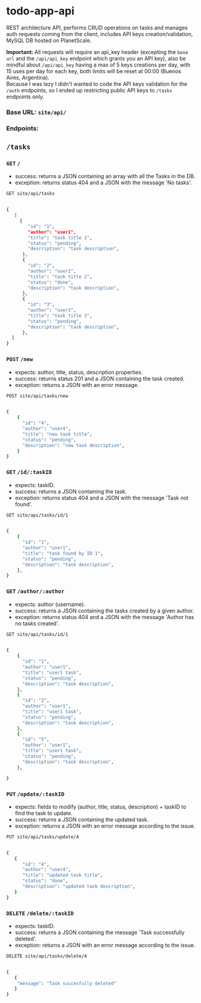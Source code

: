 # todo-app-api
REST architecture API, performs CRUD operations on tasks and manages auth requests coming from the client, includes API keys creation/validation, MySQL DB hosted on PlanetScale.

<b> Important: </b> All requests will require an api_key header (excepting the `base url` and the `/api/api_key` endpoint which grants you an API key), also be mindful about `/api/api_key` having a max of 5 keys creations per day, with 15 uses per day for each key, both limits will be reset at 00:00 (Buenos Aires, Argentina). <br>
Because I was lazy I didn't wanted to code the API keys validation for the `/auth` endpoints, so I ended up restricting public API keys to `/tasks` endpoints only.

### Base URL: `site/api/`
### Endpoints:
## `/tasks`

### `GET` `/`
 - success: returns a JSON containing an array with all the Tasks in the DB.
 - exception: returns status 404 and a JSON with the message 'No tasks'.

``` bash
GET site/api/tasks


{
   [
     {
        "id": "1",
        "author": "user1",
        "title": "task title 1",
        "status": "pending",
        "description": "task description",
      },
      {
        "id": "2",
        "author": "user2",
        "title": "task title 2",
        "status": "done",
        "description": "task description",
      },
      {
        "id": "3",
        "author": "user3",
        "title": "task title 3",
        "status": "pending",
        "description": "task description",  
      },
  ]
}
```

### `POST` `/new`
 - expects: author, title, status, description properties.
 - success:  returns status 201 and a JSON containing the task created.
 - exception: returns a JSON with an error message.

``` bash
POST site/api/tasks/new


{
    {
      "id": "4",
      "author": "user4",
      "title": "new task title",
      "status": "pending",
      "description": "new task description",
    }
}
```

### `GET` `/id/:taskID`
 - expects: taskID.
 - success: returns a JSON containing the task.
 - exception: returns status 404 and a JSON with the message 'Task not found'.

``` bash
GET site/api/tasks/id/1


{
    {
      "id": "1",
      "author": "user1",
      "title": "task found by ID 1",
      "status": "pending",
      "description": "task description",
    },  
}
```

### `GET` `/author/:author`
 - expects: author (username).
 - success: returns a JSON containing the tasks created by a given author.
 - exception: returns status 404 and a JSON with the message 'Author has no tasks created'.

``` bash
GET site/api/tasks/id/1


{
    {
      "id": "1",
      "author": "user1",
      "title": "user1 task",
      "status": "pending",
      "description": "task description",
    },
    {
      "id": "2",
      "author": "user1",
      "title": "user1 task",
      "status": "pending",
      "description": "task description",
    },
    {
      "id": "5",
      "author": "user1",
      "title": "user1 task",
      "status": "pending",
      "description": "task description",
    }, 

}
```

### `PUT` `/update/:taskID`
 - expects: fields to modify (author, title, status, description) + taskID to find the task to update.
 - success: returns a JSON containing the updated task.
 - exception: returns a JSON with an error message according to the issue.

``` bash
PUT site/api/tasks/update/4


{
   {
      "id": "4",
      "author": "user4",
      "title": "updated task title",
      "status": "done",
      "description": "updated task description",
   }
}
```

### `DELETE` `/delete/:taskID`
 - expects: taskID.
 - success: returns a JSON containing the message 'Task successfully deleted'.
 - exception: returns a JSON with an error message according to the issue.

``` bash
DELETE site/api/tasks/delete/4


{
   {
    "message": "Task succesfully deleted"
   }
}
```

